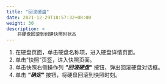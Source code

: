 ```yaml
---
title: "回滚硬盘"
date: 2021-12-29T18:57:32+08:00
weight: 30
description: >
    将硬盘回滚到创建快照时状态
---
```


1. 在硬盘页面，单击硬盘名称项，进入硬盘详情页面。
2. 单击“快照”页签，进入快照页面。
3. 单击快照右侧操作列 **_"回滚硬盘"_** 按钮，弹出回滚硬盘对话框。   
4. 单击 **_"确定"_** 按钮，将硬盘回滚到快照时刻。